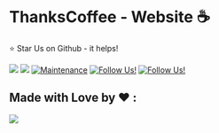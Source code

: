 # ThanksCoffee - Website ☕️

:star: Star Us on Github - it helps!

<a href="https://github.com/yehezikabeatrix/repo-1"><img src="https://badges.frapsoft.com/os/v1/open-source.svg?v=103"></a>
<a href="https://github.com/yehezikabeatrix/repo-1"><img src="https://img.shields.io/badge/Built%20by-developers%20%3C%2F%3E-0059b3"></a>
[![Maintenance](https://img.shields.io/badge/maintained-yes-green.svg)](https://github.com/yehezikabeatrix/repo-1/commits/master)
[![Follow Us!](https://img.shields.io/badge/follow-instagram-blueviolet)](https://www.instagram.com/yehezikabeatrix/)
[![Follow Us!](https://img.shields.io/badge/follow-instagram-blueviolet)](https://www.instagram.com/adekmzrk/)


## Made with Love by ❤️ :
<a href="https://github.com/yehezikabeatrix/repo-1/graphs/contributors">
  <img src="https://contributors-img.web.app/image?repo=yehezikabeatrix/repo-1" />
</a>